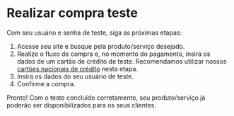 # Realizar compra teste

Com seu usuário e senha de teste, siga as próximas etapas:

1. Acesse seu site e busque pela produto/serviço desejado.
2. Realize o fluxo de compra e, no momento do pagamento, insira os dados de um cartão de crédito de teste. Recomendamos utilizar nossos [cartões nacionais de crédito](/developers/pt/docs/testing/test-cards) nesta etapa.
3. Insira os dados do seu usuário de teste.
4. Confirme a compra.

Pronto! Com o teste concluído corretamente, seu produto/serviço já poderão ser disponibilizados para os seus clientes.